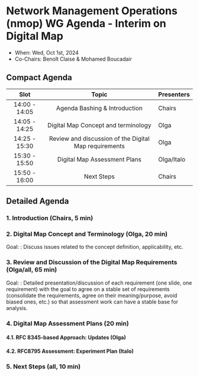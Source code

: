 # Network Management Operations (nmop) WG Agenda - Interim on Digital Map 

* When: Wed, Oct 1st, 2024
* Co-Chairs: Benoît Claise & Mohamed Boucadair

## Compact Agenda

| Slot          | Topic                                   | Presenters |
|:-------------:|:---------------------------------------:|:-----------|
| 14:00 - 14:05 | Agenda Bashing & Introduction           | Chairs     |
| 14:05 - 14:25 | Digital Map Concept and terminology | Olga     |
| 14:25 - 15:30 | Review and discussion of the Digital Map requirements  | Olga     |
| 15:30 - 15:50 | Digital Map Assessment Plans | Olga/Italo |
| 15:50 - 16:00 | Next Steps | Chairs     |

## Detailed Agenda

### 1. Introduction (Chairs, 5 min)

### 2. Digital Map Concept and Terminology (Olga, 20 min) 

Goal: 
: Discuss issues related to the concept definition, applicability, etc.

### 3. Review and Discussion of the Digital Map Requirements (Olga/all, 65 min) 

Goal:
: Detailed presentation/discussion of each requirement (one slide, one requirement) with the goal to agree on a stable set of requirements (consolidate the requirements, agree on their meaning/purpose, avoid biased ones, etc.) so that assessment work can have a stable base for analysis.
  
### 4. Digital Map Assessment Plans (20 min) 

#### 4.1. RFC 8345-based Approach: Updates (Olga)
#### 4.2. RFC8795 Assessment: Experiment Plan (Italo)

### 5. Next Steps (all, 10 min)


